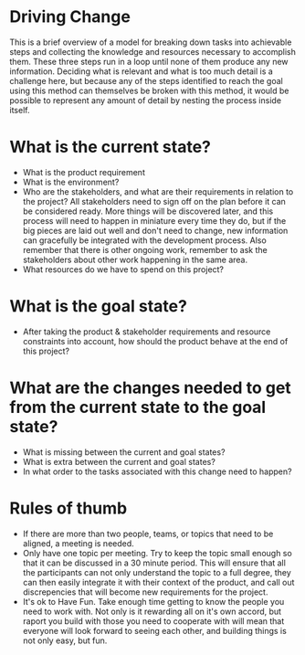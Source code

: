 # Driving Change

This is a brief overview of a model for breaking down tasks into achievable steps and collecting the knowledge and resources necessary to accomplish them.
These three steps run in a loop until none of them produce any new information. Deciding what is relevant and what is too much detail is a challenge here, but because any of the steps identified to reach the goal using this method can themselves be broken with this method, it would be possible to represent any amount of detail by nesting the process inside itself.

# What is the current state?

- What is the product requirement
- What is the environment?
- Who are the stakeholders, and what are their requirements in relation to the project?
    All stakeholders need to sign off on the plan before it can be considered ready. More things will be discovered later, and this process will need to happen in miniature every time they do, but if the big pieces are laid out well and don't need to change, new information can gracefully be integrated with the development process.
    Also remember that there is other ongoing work, remember to ask the stakeholders about other work happening in the same area.
- What resources do we have to spend on this project?

# What is the goal state?

- After taking the product & stakeholder requirements and resource constraints into account, how should the product behave at the end of this project?

# What are the changes needed to get from the current state to the goal state?

- What is missing between the current and goal states?
- What is extra between the current and goal states?
- In what order to the tasks associated with this change need to happen?

# Rules of thumb

- If there are more than two people, teams, or topics that need to be aligned, a meeting is needed.
- Only have one topic per meeting.
Try to keep the topic small enough so that it can be discussed in a 30 minute period. This will ensure that all the participants can not only understand the topic to a full degree, they can then easily integrate it with their context of the product, and call out discrepencies that will become new requirements for the project.
- It's ok to Have Fun. 
Take enough time getting to know the people you need to work with. Not only is it rewarding all on it's own accord, but raport you build with those you need to cooperate with will mean that everyone will look forward to seeing each other, and building things is not only easy, but fun.
